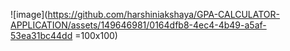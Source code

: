 ![image](https://github.com/harshiniakshaya/GPA-CALCULATOR-APPLICATION/assets/149646981/0164dfb8-4ec4-4b49-a5af-53ea31bc44dd =100x100)
